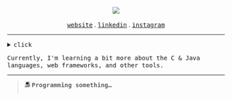 
 <div align="center">
  
   ![](https://readme-typing-svg.demolab.com?font=Fira+Code&pause=1000&color=EDEDED&random=false&width=435&lines=Hello,+my+name+is+Guilherme!)


<samp><a href="https://guisousa.site/" target="_blank" >website</a></samp> . <samp><a href="https://www.linkedin.com/in/uguisousa/"> linkedin</a></samp> . <samp><a href="https://www.instagram.com/uguisousa"> instagram</a></samp>

</div>

<div align="center">


</div>




 <hr>

<details><summary><samp>click </samp></summary>
  
```rust
public class Main {
    public static void main(String[] args) {
        System.out.println("Welcome!");
    }
}

```
<br>


|  <img width="73" src="linux-computer.gif"></img>  | [![Top Langs](https://github-readme-stats.vercel.app/api/top-langs/?username=uguisousa&count_private=true&layout=compact&theme=dark&langs_count=10&hide_border=true&bg_color=0000&custom_title=Languages&hide_progress=true)](https://github.com/uguisousa) |
|-------|--------|


</details>


<samp> Currently, I'm learning a bit more about the C & Java languages, web frameworks, and other tools. </samp>

<hr>

<blockquote>
 <img width="13" src="my_computer_animated_commission_by_wrim_d5iuujc.gif"> <samp><b>Programming something…</b></samp><br>

  <table>


 </table>
</blockquote>







